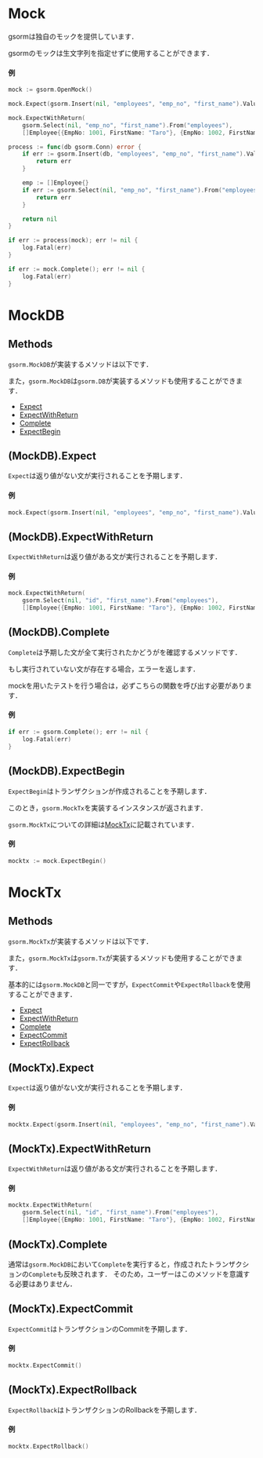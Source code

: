 # Mock
gsormは独自のモックを提供しています．

gsormのモックは生文字列を指定せずに使用することができます．

#### 例
```go
mock := gsorm.OpenMock()

mock.Expect(gsorm.Insert(nil, "employees", "emp_no", "first_name").Values(1001, "Taro"))

mock.ExpectWithReturn(
	gsorm.Select(nil, "emp_no", "first_name").From("employees"),
	[]Employee{{EmpNo: 1001, FirstName: "Taro"}, {EmpNo: 1002, FirstName: "Jiro"}})

process := func(db gsorm.Conn) error {
	if err := gsorm.Insert(db, "employees", "emp_no", "first_name").Values(1001, "Taro").Exec(); err != nil {
		return err
	}

	emp := []Employee{}
	if err := gsorm.Select(nil, "emp_no", "first_name").From("employees").Query(&emp); err != nil {
		return err
	}

	return nil
}

if err := process(mock); err != nil {
	log.Fatal(err)
}

if err := mock.Complete(); err != nil {
	log.Fatal(err)
}
```


# MockDB
## Methods
`gsorm.MockDB`が実装するメソッドは以下です．

また，`gsorm.MockDB`は`gsorm.DB`が実装するメソッドも使用することができます．

- [Expect](https://github.com/champon1020/gsorm/tree/main/docs/mock_ja.md#mockdbexpect)
- [ExpectWithReturn](https://github.com/champon1020/gsorm/tree/main/docs/mock_ja.md#mockdbexpectwithreturn)
- [Complete](https://github.com/champon1020/gsorm/tree/main/docs/mock_ja.md#mockdbcomplete)
- [ExpectBegin](https://github.com/champon1020/gsorm/tree/main/docs/mock_ja.md#mockdbexpectbegin)


## (MockDB).Expect
`Expect`は返り値がない文が実行されることを予期します．

#### 例
```go
mock.Expect(gsorm.Insert(nil, "employees", "emp_no", "first_name").Values(1001, "Taro"))
```


## (MockDB).ExpectWithReturn
`ExpectWithReturn`は返り値がある文が実行されることを予期します．

#### 例
```go
mock.ExpectWithReturn(
	gsorm.Select(nil, "id", "first_name").From("employees"),
	[]Employee{{EmpNo: 1001, FirstName: "Taro"}, {EmpNo: 1002, FirstName: "Jiro"}})
```


## (MockDB).Complete
`Complete`は予期した文が全て実行されたかどうがを確認するメソッドです．

もし実行されていない文が存在する場合，エラーを返します．

mockを用いたテストを行う場合は，必ずこちらの関数を呼び出す必要があります．

#### 例
```go
if err := gsorm.Complete(); err != nil {
	log.Fatal(err)
}
```


## (MockDB).ExpectBegin
`ExpectBegin`はトランザクションが作成されることを予期します．

このとき，`gsorm.MockTx`を実装するインスタンスが返されます．

`gsorm.MockTx`についての詳細は[MockTx](https://github.com/champon1020/gsorm/tree/main/docs/mock_ja.md#mocktx)に記載されています．

#### 例
```go
mocktx := mock.ExpectBegin()
```


# MockTx
## Methods
`gsorm.MockTx`が実装するメソッドは以下です．

また，`gsorm.MockTx`は`gsorm.Tx`が実装するメソッドも使用することができます．

基本的には`gsorm.MockDB`と同一ですが，`ExpectCommit`や`ExpectRollback`を使用することができます．

- [Expect](https://github.com/champon1020/gsorm/tree/main/docs/mock_ja.md#mocktxexpect)
- [ExpectWithReturn](https://github.com/champon1020/gsorm/tree/main/docs/mock_ja.md#mocktxexpectwithreturn)
- [Complete](https://github.com/champon1020/gsorm/tree/main/docs/mock_ja.md#mocktxcomplete)
- [ExpectCommit](https://github.com/champon1020/gsorm/tree/main/docs/mock_ja.md#mocktxexpectcommit)
- [ExpectRollback](https://github.com/champon1020/gsorm/tree/main/docs/mock_ja.md#mocktxexpectrollback)

## (MockTx).Expect
`Expect`は返り値がない文が実行されることを予期します．

#### 例
```go
mocktx.Expect(gsorm.Insert(nil, "employees", "emp_no", "first_name").Values(1001, "Taro"))
```


## (MockTx).ExpectWithReturn
`ExpectWithReturn`は返り値がある文が実行されることを予期します．

#### 例
```go
mocktx.ExpectWithReturn(
	gsorm.Select(nil, "id", "first_name").From("employees"),
	[]Employee{{EmpNo: 1001, FirstName: "Taro"}, {EmpNo: 1002, FirstName: "Jiro"}})
```


## (MockTx).Complete
通常は`gsorm.MockDB`において`Complete`を実行すると，作成されたトランザクションの`Complete`も反映されます．
そのため，ユーザーはこのメソッドを意識する必要はありません．


## (MockTx).ExpectCommit
`ExpectCommit`はトランザクションのCommitを予期します．

#### 例
```go
mocktx.ExpectCommit()
```


## (MockTx).ExpectRollback
`ExpectRollback`はトランザクションのRollbackを予期します．

#### 例
```go
mocktx.ExpectRollback()
```
